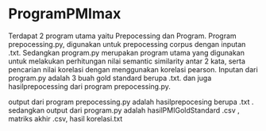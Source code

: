 # ProgramPMImax

Terdapat 2 program utama yaitu Prepocessing dan Program. 
Program prepocessing.py, digunakan untuk prepocessing corpus dengan inputan .txt. Sedangkan program.py merupakan program utama yang digunakan untuk melakukan perhitungan nilai semantic similarity antar 2 kata, serta pencarian nilai korelasi dengan menggunakan korelasi pearson. Inputan dari program.py adalah 3 buah gold standard berupa .txt. dan juga hasilprepocessing dari program prepocessing.py.

output dari program prepocessing.py adalah hasilprepocesing berupa .txt . sedangkan output dari program.py adalah hasilPMIGoldStandard .csv , matriks akhir .csv, hasil korelasi.txt
